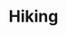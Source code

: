 ---
title: Hiking
description: 
image:

# Badge style
style:
    background: "#2a9d8f"
    color: "#fff"
---